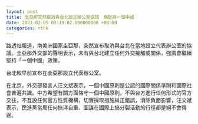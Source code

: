 ```yaml
---
layout: post
title: 圭亞那突然取消與台北設立辦公室協議　稱堅持一個中國
date: 2021-02-05 03:19:02.000000000 +08:00
categories: rthk
---
```


路透社報道，南美洲國家圭亞那，突然宣布取消與台北在當地設立代表辦公室的協議。圭亞那外交部的聲明表示，未有與台北建立任何外交接觸或關係，強調會繼續堅持「一個中國」政策。

台北較早前宣布在圭亞那設立代表辦公室。

在北京，外交部發言人汪文斌表示，一個中國原則是公認的國際關係準則和國際社會普遍共識。中方希望有關方面恪守一個中國原則，不與台方進行任何形式的官方交往，不互設任何官方性質機構，切實採取措施糾正錯誤，消除負面影響，汪文斌表示，民進黨當局任何挾洋自重、圖謀在國際上搞分裂活動的行徑都是絕不會得逞。

